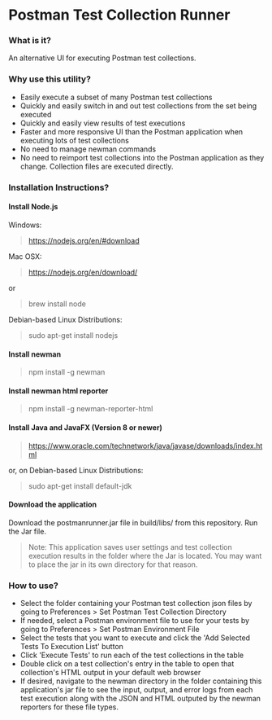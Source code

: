 # Postman Test Collection Runner
### What is it?
An alternative UI for executing Postman test collections.

### Why use this utility?
* Easily execute a subset of many Postman test collections
* Quickly and easily switch in and out test collections from the set being executed
* Quickly and easily view results of test executions
* Faster and more responsive UI than the Postman application when executing lots of test collections
* No need to manage newman commands
* No need to reimport test collections into the Postman application as they change. Collection files are executed directly.

### Installation Instructions?
#### Install Node.js

Windows:
> https://nodejs.org/en/#download

Mac OSX:
> https://nodejs.org/en/download/

or
> brew install node

Debian-based Linux Distributions:
> sudo apt-get install nodejs

#### Install newman
> npm install -g newman

#### Install newman html reporter
> npm install -g newman-reporter-html

#### Install Java and JavaFX (Version 8 or newer)
> https://www.oracle.com/technetwork/java/javase/downloads/index.html

or, on Debian-based Linux Distributions: 
> sudo apt-get install default-jdk

#### Download the application
Download the postmanrunner.jar file in build/libs/ from this repository.
Run the Jar file.

> Note: This application saves user settings and test collection execution results in the folder where the Jar is located. You may want to place the jar in its own directory for that reason.

### How to use?
* Select the folder containing your Postman test collection json files by going to Preferences > Set Postman Test Collection Directory
* If needed, select a Postman environment file to use for your tests by going to Preferences > Set Postman Environment File
* Select the tests that you want to execute and click the 'Add Selected Tests To Execution List' button
* Click 'Execute Tests' to run each of the test collections in the table
* Double click on a test collection's entry in the table to open that collection's HTML output in your default web browser
* If desired, navigate to the newman directory in the folder containing this application's jar file to see the input, output, and error logs from each test execution along with the JSON and HTML outputed by the newman reporters for these file types.

